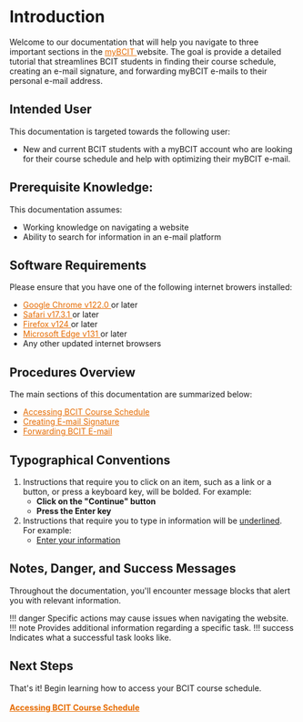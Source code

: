 # Introduction
Welcome to our documentation that will help you navigate to three important sections in the <a href = "https://my.bcit.ca/" style = "color: #e66b00"> myBCIT </a>
 website. The goal is provide a detailed tutorial that streamlines BCIT students in 
finding their course schedule, creating an e-mail signature, and forwarding myBCIT e-mails to their personal e-mail 
address.

## Intended User
This documentation is targeted towards the following user:

* New and current BCIT students with a myBCIT account who are looking for their course schedule and help with 
  optimizing their myBCIT e-mail.

## Prerequisite Knowledge:
This documentation assumes:

* Working knowledge on navigating a website
* Ability to search for information in an e-mail platform


## Software Requirements
Please ensure that you have one of the following internet browers installed:

* <a href = "https://www.google.com/intl/en_ca/chrome/" style = "color: #e66b00"> Google Chrome v122.0 </a> or later
* <a href = "https://www.apple.com/ca/safari/" style = "color: #e66b00"> Safari v17.3.1 </a> or later
* <a href = "https://www.mozilla.org/en-CA/firefox/new/" style = "color: #e66b00"> Firefox v124 </a> or later
* <a href = "https://www.microsoft.com/en-us/edge/download?form=MA13FJ" style = "color: #e66b00"> Microsoft Edge v131 </a> or later
* Any other updated internet browsers

## Procedures Overview
The main sections of this documentation are summarized below:

* <a href = "task1" style = "color: #e66b00"> Accessing BCIT Course Schedule </a>
* <a href = "task2" style = "color: #e66b00"> Creating E-mail Signature </a>
* <a href = "task3" style = "color: #e66b00"> Forwarding BCIT E-mail </a>

## Typographical Conventions

1. Instructions that require you to click on an item, such as a link or a button, or press a keyboard key, will be 
   bolded.  For 
   example: 
    - **Click on the "Continue" button**
    - **Press the Enter key**
2. Instructions that require you to type in information will be <u>underlined</u>. For example:
    - <u>Enter your information</u>

## Notes, Danger, and Success Messages
Throughout the documentation, you'll encounter message blocks that alert you with relevant information.

!!! danger
    Specific actions may cause issues when navigating the website.
!!! note
    Provides additional information regarding a specific task.
!!! success
    Indicates what a successful task looks like.

## Next Steps
That's it! Begin learning how to access your BCIT course schedule.
<br>
<br>
<a href="task1" style = "color: #e66b00">**Accessing BCIT Course Schedule**</a>
